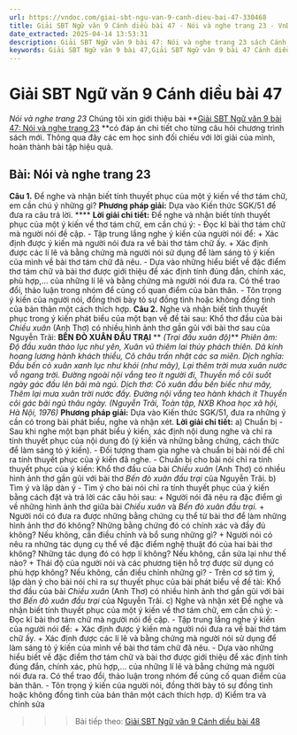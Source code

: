 ```yaml
---
url: https://vndoc.com/giai-sbt-ngu-van-9-canh-dieu-bai-47-330468
title: Giải SBT Ngữ văn 9 Cánh diều bài 47 - Nói và nghe trang 23 - VnDoc.com
date_extracted: 2025-04-14 13:53:31
description: Giải SBT Ngữ văn 9 bài 47: Nói và nghe trang 23 sách Cánh diều có đáp án chi tiết cho các bạn cùng tham khảo.
keywords: Giải SBT Ngữ văn 9 bài 47,Giải SBT Ngữ văn 9 bài 47 Cánh diều,Giải sách bài tập Ngữ văn CD lớp 9,Ngữ văn lớp 9 Cánh diều,giải bài tập ngữ văn lớp 9,bài Nói và nghe trang 23,giải SBT ngữ văn 9 CD trang 23
---
```


# Giải SBT Ngữ văn 9 Cánh diều bài 47
 _Nói và nghe trang 23_
Chúng tôi xin giới thiệu bài **[Giải SBT Ngữ văn 9 bài 47: Nói và nghe trang 23](<https://vndoc.com/giai-sbt-ngu-van-9-canh-dieu-bai-47-330468>) **có đáp án chi tiết cho từng câu hỏi chương trình sách mới. Thông qua đây các em học sinh đối chiếu với lời giải của mình, hoàn thành bài tập hiệu quả.
## **Bài: Nói và nghe trang 23**
**Câu 1.** Để nghe và nhận biết tính thuyết phục của một ý kiến về thơ tám chữ, em cần chú ý những gì?
**Phương pháp giải:**
Dựa vào Kiến thức SGK/51 để đưa ra câu trả lời. ****
**Lời giải chi tiết:**
Để nghe và nhận biết tính thuyết phục của một ý kiến về thơ tám chữ, em cần chú ý:
\- Đọc kĩ bài thơ tám chữ mà người nói đề cập.
\- Tập trung lắng nghe ý kiến của người nói để:
\+ Xác định được ý kiến mà người nói đưa ra về bài thơ tám chữ ấy.
\+ Xác định được các lí lẽ và bằng chứng mà người nói sử dụng để làm sáng tỏ ý kiến của mình về bài thơ tám chữ đã nêu.
\- Dựa vào những hiểu biết về đặc điểm thơ tám chữ và bài thơ được giới thiệu để xác định tính đúng đắn, chính xác, phù hợp,… của những lí lẽ và bằng chứng mà người nói đưa ra. Có thể trao đổi, thảo luận trong nhóm để củng cố quan điểm của bản thân.
\- Tôn trọng ý kiến của người nói, đồng thời bày tỏ sự đồng tình hoặc không đồng tình của bản thân một cách thích hợp.
**Câu 2.** Nghe và nhận biết tính thuyết phục trong ý kiến phát biểu của một bạn về đề tài sau: Khổ thơ đầu của bài _Chiều xuân_ \(Anh Thơ\) có nhiều hình ảnh thơ gần gũi với bài thơ sau của Nguyễn Trãi:
**BẾN ĐÒ XUÂN ĐẦU TRẠI**
** _\(Trại đầu xuân độ\)_**
_Phiên âm:_
_Độ đầu xuân thảo lục như yên,_
_Xuân vũ thiêm lai thủy phách thiên._
_Dã kính hoang lương hành khách thiểu,_
_Cô châu trấn nhật các sa miên._
_Dịch nghĩa:_
_Đầu bến cỏ xuân xanh lục như khói \(như mây\),_
_Lại thêm trời mưa xuân nước vỗ ngang trời._
_Đường ngoài nội vắng teo ít người đi,_
_Thuyền mồ côi suốt ngày gác đầu lên bãi mà ngủ._
_Dịch thơ:_
_Cỏ xuân đầu bến biếc như mây,_
_Thêm lại mưa xuân trời nước đầy._
_Đường nội vắng teo hành khách ít_
 _Thuyền côi gác bãi ngủ thâu ngày._
_\(Nguyễn Trãi, Toàn tập, NXB Khoa học xã hội, Hà Nội, 1976\)_
**Phương pháp giải:**
Dựa vào Kiến thức SGK/51, đưa ra những ý cần có trong bài phát biểu, nghe và nhận xét.
**Lời giải chi tiết:**
a\) Chuẩn bị
\- Sau khi nghe một bạn phát biểu ý kiến, xác định nội dung nghe và chỉ ra tính thuyết phục của nội dung đó \(ý kiến và những bằng chứng, cách thức để làm sáng tỏ ý kiến\).
\- Đối tượng tham gia nghe và chuẩn bị bài nói để chỉ ra tính thuyết phục của ý kiến đã nghe.
\- Chuẩn bị cho bài nói chỉ ra tính thuyết phục của ý kiến: Khổ thơ đầu của bài _Chiều xuân_ \(Anh Thơ\) có nhiều hình ảnh thơ gần gũi với bài thơ _Bến đò xuân đầu trại_ của Nguyễn Trãi.
b\) Tìm ý và lập dàn ý
\- Tìm ý cho bài nói chỉ ra tính thuyết phục của ý kiến bằng cách đặt và trả lời các câu hỏi sau:
\+ Người nói đã nêu ra đặc điểm gì về những hình ảnh thơ giữa bài _Chiều xuân_ và _Bến đò xuân đầu trại._
\+ Người nói có đưa ra được những bằng chứng cụ thể từ bài thơ để làm những hình ảnh thơ đó không? Những bằng chứng đó có chính xác và đầy đủ không? Nếu không, cần điều chỉnh và bổ sung những gì?
\+ Người nói có nêu ra những tác dụng cụ thể về đặc điểm nghệ thuật đó của hai bài thơ không? Những tác dụng đó có hợp lí không? Nếu không, cần sửa lại như thế nào?
\+ Thái độ của người nói và các phương tiện hỗ trợ được sử dụng có phù hợp không? Nếu không, cần điều chỉnh những gì?
\- Trên cơ sở tìm ý, lập dàn ý cho bài nói chỉ ra sự thuyết phục của bài phát biểu về đề tài: Khổ thơ đầu của bài _Chiều xuân_ \(Anh Thơ\) có nhiều hình ảnh thơ gần gũi với bài thơ _Bến đò xuân đầu trại_ của Nguyễn Trãi.
c\) Nghe và nhận xét
Để nghe và nhận biết tính thuyết phục của một ý kiến về thơ tám chữ, em cần chú ý:
\- Đọc kĩ bài thơ tám chữ mà người nói đề cập.
\- Tập trung lắng nghe ý kiến của người nói để:
\+ Xác định được ý kiến mà người nói đưa ra về bài thơ tám chữ ấy.
\+ Xác định được các lí lẽ và bằng chứng mà người nói sử dụng để làm sáng tỏ ý kiến của mình về bài thơ tám chữ đã nêu.
\- Dựa vào những hiểu biết về đặc điểm thơ tám chữ và bài thơ được giới thiệu để xác định tính đúng đắn, chính xác, phù hợp,… của những lí lẽ và bằng chứng mà người nói đưa ra. Có thể trao đổi, thảo luận trong nhóm để củng cố quan điểm của bản thân.
\- Tôn trọng ý kiến của người nói, đồng thời bày tỏ sự đồng tình hoặc không đồng tình của bản thân một cách thích hợp.
d\) Kiểm tra và chỉnh sửa
>>> Bài tiếp theo: [Giải SBT Ngữ văn 9 Cánh diều bài 48](<https://vndoc.com/giai-sbt-ngu-van-9-canh-dieu-bai-48-330469>)
